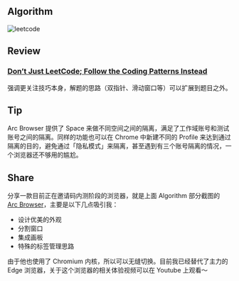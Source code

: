 ## Algorithm
![leetcode](https://s3.us-west-2.amazonaws.com/secure.notion-static.com/f64af519-e6e7-4395-9cb7-bcdf4b4a507c/Untitled.png?X-Amz-Algorithm=AWS4-HMAC-SHA256&X-Amz-Content-Sha256=UNSIGNED-PAYLOAD&X-Amz-Credential=AKIAT73L2G45EIPT3X45%2F20230108%2Fus-west-2%2Fs3%2Faws4_request&X-Amz-Date=20230108T125930Z&X-Amz-Expires=86400&X-Amz-Signature=b0dd202394ad7fd920b0d7c537707bc4ecd91f6fcfc71258481f898792025751&X-Amz-SignedHeaders=host&response-content-disposition=filename%3D%22Untitled.png%22&x-id=GetObject)

## Review
### **[Don’t Just LeetCode; Follow the Coding Patterns Instead](https://levelup.gitconnected.com/dont-just-leetcode-follow-the-coding-patterns-instead-4beb6a197fdb?gi=cb283451df70)**

强调更关注技巧本身，解题的思路（双指针、滑动窗口等）可以扩展到题目之外。

## Tip
Arc Browser 提供了 Space 来做不同空间之间的隔离，满足了工作域账号和测试账号之间的隔离。同样的功能也可以在 Chrome 中新建不同的 Profile 来达到通过隔离的目的，避免通过「隐私模式」来隔离，甚至遇到有三个账号隔离的情况，一个浏览器还不够用的尴尬。

## Share
分享一款目前正在邀请码内测阶段的浏览器，就是上面 Algorithm 部分截图的 [Arc Browser](https://arc.net/)，主要是以下几点吸引我：

- 设计优美的外观
- 分割窗口
- 集成画板
- 特殊的标签管理思路

由于他也使用了 Chromium 内核，所以可以无缝切换。目前我已经替代了主力的 Edge 浏览器，关于这个浏览器的相关体验视频可以在 Youtube 上观看～